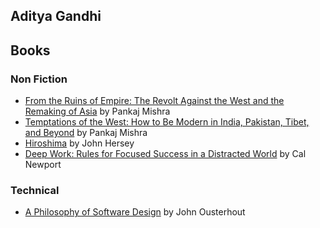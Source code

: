 ## Aditya Gandhi

## Books
### Non Fiction
* [From the Ruins of Empire: The Revolt Against the West and the Remaking of Asia](https://www.goodreads.com/book/show/13536357-from-the-ruins-of-empire) by Pankaj Mishra
* [Temptations of the West: How to Be Modern in India, Pakistan, Tibet, and Beyond](https://www.goodreads.com/en/book/show/523685) by Pankaj Mishra
* [Hiroshima](https://www.newyorker.com/magazine/1946/08/31/hiroshima) by John Hersey
* [Deep Work: Rules for Focused Success in a Distracted World](https://www.goodreads.com/en/book/show/25744928) by Cal Newport

### Technical
* [A Philosophy of Software Design](https://www.goodreads.com/en/book/show/39996759) by John Ousterhout

